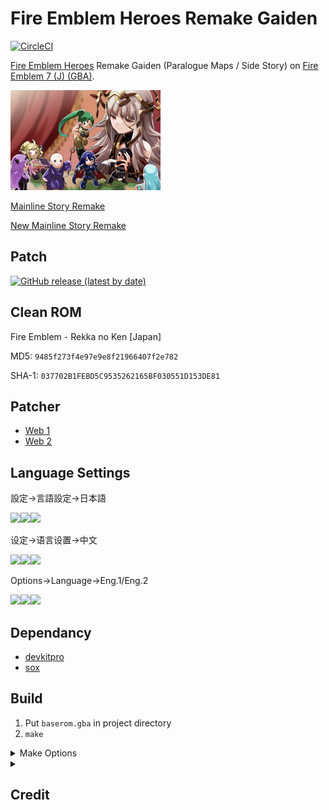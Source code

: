 # Fire Emblem Heroes Remake Gaiden

[![CircleCI](https://circleci.com/gh/laqieer/FEHRG.svg?style=svg)](https://app.circleci.com/pipelines/github/laqieer/FEHRG)

[Fire Emblem Heroes](https://fire-emblem-heroes.com/) Remake Gaiden (Paralogue Maps / Side Story) on [Fire Emblem 7 (J) (GBA)](https://ja.wikipedia.org/wiki/ファイアーエムブレム_烈火の剣).

![title screen](graphic/title_screen_background.png)

[Mainline Story Remake](https://github.com/laqieer/fehr)

[New Mainline Story Remake](https://github.com/laqieer/fehrr)

## Patch
[![GitHub release (latest by date)](https://img.shields.io/github/v/release/laqieer/FEHRG)](https://github.com/laqieer/FEHRG/releases/latest)

## Clean ROM
Fire Emblem - Rekka no Ken \[Japan\]

MD5: `9485f273f4e97e9e8f21966407f2e782`

SHA-1: `037702B1FEBD5C9535262165BF030551D153DE81`

## Patcher
- [Web 1](https://www.marcrobledo.com/RomPatcher.js/)
- [Web 2](https://hack64.net/tools/patcher.php)

## Language Settings

設定→言語設定→日本語

![](https://user-images.githubusercontent.com/8841957/185776984-eed406a4-33cd-47a5-9f77-3a3e7cce206c.png)![](https://user-images.githubusercontent.com/8841957/185776986-0908cafa-5610-47b8-bf31-6ea23360af7c.png)![](https://user-images.githubusercontent.com/8841957/185776988-a2e535dc-0631-4ecf-b22d-ad02f7b4b994.png)

设定→语言设置→中文

![](https://user-images.githubusercontent.com/8841957/185777020-477bfca5-295c-4b06-9c7e-db73a165bb2f.png)![](https://user-images.githubusercontent.com/8841957/185777026-ecaa5aab-b064-4e51-b712-b6ccd8903c5f.png)![](https://user-images.githubusercontent.com/8841957/185777028-c7a1d38e-b906-4f6a-82c0-04bb0addcb9d.png)

Options→Language→Eng.1/Eng.2

![](https://user-images.githubusercontent.com/8841957/185777073-81e7ebd1-e5da-4588-b518-c421e1194063.png)![](https://user-images.githubusercontent.com/8841957/185777077-507eaa3c-0577-49f5-ba63-b5ce4aa89a0f.png)![](https://user-images.githubusercontent.com/8841957/185777079-b8edc11e-ef1f-4310-93b5-f3d3c2cb7e84.png)

## Dependancy
- [devkitpro](https://devkitpro.org/)
- [sox](http://sox.sourceforge.net/)

## Build
1. Put `baserom.gba` in project directory
1. `make`

<details>

<summary>Make Options</summary>

`DPCM=disabled`: not to compress sound samples

`SNR=no/?`: to control compressed sound quality (default: 15[dB])

`SCR=no/?`: to control sound compression rate (default: 0.8)

`FREQ=?`: to control sound sampling frequency/rate (valid: 5734, 7884, 10512, 13379, 15768, 18157, 21024, 26758, 31536, 36314, 40137, 42048) (default: 10512)

</details>


<details>

<summary>

## Credit

</summary>

**Greentea/qiuzf007**

Circleseverywhere

Blaze

St jack

Redbean

Murata Masashi

RobertFPY

TBA

Yazuki

Flasuban

Kermy

Jeorge_Reds

Jono The Red

Shin19

BatimaTheBat

Aruka

Kenpuhu

Nuramon

Swain

Temp

DerTheVaporeon

Blood

Unknown

Dei

Dondon151

Pikmin1211

Samirplayz

Marlon0024

Tykky.ryu

Eldritch Abomination

Blazer

Jj09

Mikey Seregon

Khrene Kleaver

FlyingAce24

Primefusion

Sme

SurfingKyogre

Caim Van Fang

MysteriousDancer

Toaomr

Golgotha of the Hills

</details>
